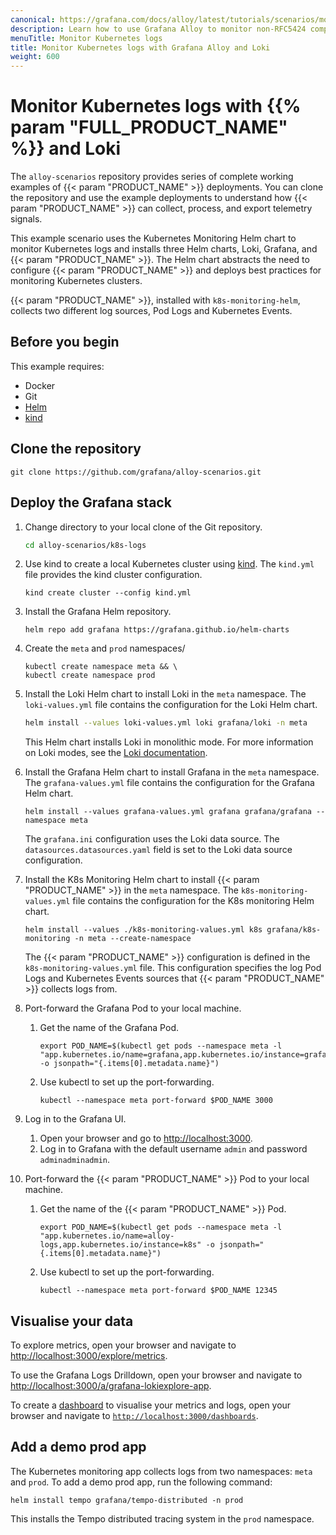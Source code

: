 ```yaml
---
canonical: https://grafana.com/docs/alloy/latest/tutorials/scenarios/monitor-syslog-messages/
description: Learn how to use Grafana Alloy to monitor non-RFC5424 compliant syslog messages
menuTitle: Monitor Kubernetes logs
title: Monitor Kubernetes logs with Grafana Alloy and Loki
weight: 600
---
```


# Monitor Kubernetes logs with {{% param "FULL_PRODUCT_NAME" %}} and Loki

The `alloy-scenarios` repository provides series of complete working examples of {{< param "PRODUCT_NAME" >}} deployments.
You can clone the repository and use the example deployments to understand how {{< param "PRODUCT_NAME" >}} can collect, process, and export telemetry signals.

This example scenario uses the Kubernetes Monitoring Helm chart to monitor Kubernetes logs and installs three Helm charts, Loki, Grafana, and {{< param "PRODUCT_NAME" >}}.
The Helm chart abstracts the need to configure {{< param "PRODUCT_NAME" >}} and deploys best practices for monitoring Kubernetes clusters.

{{< param "PRODUCT_NAME" >}}, installed with `k8s-monitoring-helm`, collects two different log sources, Pod Logs and Kubernetes Events.

## Before you begin

This example requires:

* Docker
* Git
* [Helm](https://helm.sh/docs/intro/install/)
* [kind](https://kind.sigs.k8s.io/docs/user/quick-start/)

## Clone the repository

```shell
git clone https://github.com/grafana/alloy-scenarios.git
```

## Deploy the Grafana stack

1. Change directory to your local clone of the Git repository.

   ```bash
   cd alloy-scenarios/k8s-logs
   ```

1. Use kind to create a local Kubernetes cluster using [kind](https://kind.sigs.k8s.io/docs/user/quick-start/).
   The `kind.yml` file provides the kind cluster configuration.

   ```shell
   kind create cluster --config kind.yml
   ```

1. Install the Grafana Helm repository.

   ```shell
   helm repo add grafana https://grafana.github.io/helm-charts
   ```

1. Create the `meta` and `prod` namespaces/

   ```shell
   kubectl create namespace meta && \
   kubectl create namespace prod
   ```

1. Install the Loki Helm chart to install Loki in the `meta` namespace.
   The `loki-values.yml` file contains the configuration for the Loki Helm chart.

   ```bash
   helm install --values loki-values.yml loki grafana/loki -n meta
   ```

   This Helm chart installs Loki in monolithic mode.
   For more information on Loki modes, see the [Loki documentation](https://grafana.com/docs/loki/latest/get-started/deployment-modes/).

1. Install the Grafana Helm chart to install Grafana in the `meta` namespace.
   The `grafana-values.yml` file contains the configuration for the Grafana Helm chart.

   ```shell
   helm install --values grafana-values.yml grafana grafana/grafana --namespace meta
   ```

   The `grafana.ini` configuration uses the Loki data source.
   The `datasources.datasources.yaml` field is set to the Loki data source configuration.

1. Install the K8s Monitoring Helm chart to install {{< param "PRODUCT_NAME" >}} in the `meta` namespace.
   The `k8s-monitoring-values.yml` file contains the configuration for the K8s monitoring Helm chart.

   ```shell
   helm install --values ./k8s-monitoring-values.yml k8s grafana/k8s-monitoring -n meta --create-namespace
   ```

   The {{< param "PRODUCT_NAME" >}} configuration is defined in the `k8s-monitoring-values.yml` file.
   This configuration specifies the log Pod Logs and Kubernetes Events sources that {{< param "PRODUCT_NAME" >}} collects logs from.

1. Port-forward the Grafana Pod to your local machine.

   1. Get the name of the Grafana Pod.

      ```shell
      export POD_NAME=$(kubectl get pods --namespace meta -l "app.kubernetes.io/name=grafana,app.kubernetes.io/instance=grafana" -o jsonpath="{.items[0].metadata.name}")
      ```

   1. Use kubectl to set up the port-forwarding.

      ```shell
      kubectl --namespace meta port-forward $POD_NAME 3000
      ```

1. Log in to the Grafana UI.

   1. Open your browser and go to [http://localhost:3000](http://localhost:3000).
   1. Log in to Grafana with the default username `admin` and password `adminadminadmin`.

1. Port-forward the {{< param "PRODUCT_NAME" >}} Pod to your local machine.

   1. Get the name of the {{< param "PRODUCT_NAME" >}} Pod.

      ```shell
      export POD_NAME=$(kubectl get pods --namespace meta -l "app.kubernetes.io/name=alloy-logs,app.kubernetes.io/instance=k8s" -o jsonpath="{.items[0].metadata.name}")
      ```

   1. Use kubectl to set up the port-forwarding.

      ```shell
      kubectl --namespace meta port-forward $POD_NAME 12345
      ```

## Visualise your data

To explore metrics, open your browser and navigate to [http://localhost:3000/explore/metrics](http://localhost:3000/explore/metrics).

To use the Grafana Logs Drilldown, open your browser and navigate to [http://localhost:3000/a/grafana-lokiexplore-app](http://localhost:3000/a/grafana-lokiexplore-app).

To create a [dashboard](https://grafana.com/docs/grafana/latest/getting-started/build-first-dashboard/#create-a-dashboard) to visualise your metrics and logs, open your browser and navigate to [`http://localhost:3000/dashboards`](http://localhost:3000/dashboards).

## Add a demo prod app

The Kubernetes monitoring app collects logs from two namespaces: `meta` and `prod`.
To add a demo prod app, run the following command:

```shell
helm install tempo grafana/tempo-distributed -n prod
```

This installs the Tempo distributed tracing system in the `prod` namespace.
